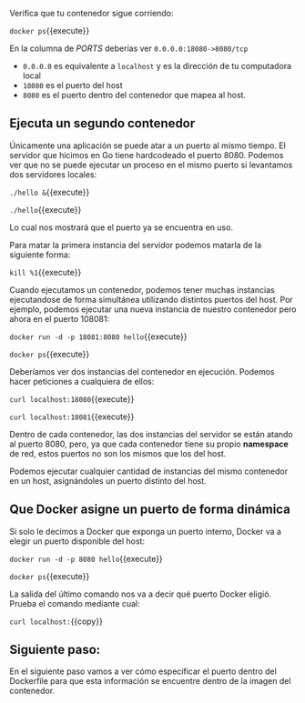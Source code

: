 Verifica que tu contenedor sigue corriendo:

`docker ps`{{execute}}

En la columna de *PORTS* deberías ver `0.0.0.0:18080->8080/tcp`

* `0.0.0.0` es equivalente a  `localhost` y es la dirección de tu computadora local
* `18080` es el puerto del host
* `8080` es el puerto dentro del contenedor que mapea al host.

## Ejecuta un segundo contenedor

Únicamente una aplicación se puede atar a un puerto al mismo tiempo. El servidor que hicimos en Go tiene hardcodeado el puerto 8080. Podemos ver que no se puede ejecutar un proceso en el mismo puerto si levantamos dos servidores locales:

`./hello &`{{execute}}

`./hello`{{execute}}

Lo cual nos mostrará que el puerto ya se encuentra en uso.

Para matar la primera instancia del servidor podemos matarla de la siguiente forma:

`kill %1`{{execute}}

Cuando ejecutamos un contenedor, podemos tener muchas instancias ejecutandose de forma simultánea utilizando distintos puertos del host. Por ejemplo, podemos ejecutar una nueva instancia de nuestro contenedor pero ahora en el puerto 108081:

`docker run -d -p 18081:8080 hello`{{execute}}

`docker ps`{{execute}}

Deberíamos ver dos instancias del contenedor en ejecución. Podemos hacer peticiones a cualquiera de ellos:

`curl localhost:18080`{{execute}}

`curl localhost:18081`{{execute}}

Dentro de cada contenedor, las dos instancias del servidor se están atando al puerto 8080, pero, ya que cada contenedor tiene su propio **namespace** de red, estos puertos no son los mismos que los del host.

Podemos ejecutar cualquier cantidad de instancias del mismo contenedor en un host, asignándoles un puerto distinto del host.

## Que Docker asigne un puerto de forma dinámica

Si solo le decimos a Docker que exponga un puerto interno, Docker va a elegir un puerto disponible del host:

`docker run -d -p 8080 hello`{{execute}}

`docker ps`{{execute}}

La salida del último comando nos va a decir qué puerto Docker eligió. Prueba el comando mediante cual:

`curl localhost:`{{copy}}

## Siguiente paso:

En el siguiente paso vamos a ver cómo especificar el puerto dentro del Dockerfile para que esta información se encuentre dentro de la imagen del contenedor.